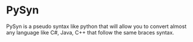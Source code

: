 # PySyn
PySyn is a pseudo syntax like python that will allow you to convert almost any language like C#, Java, C++ that follow the same braces syntax. 
